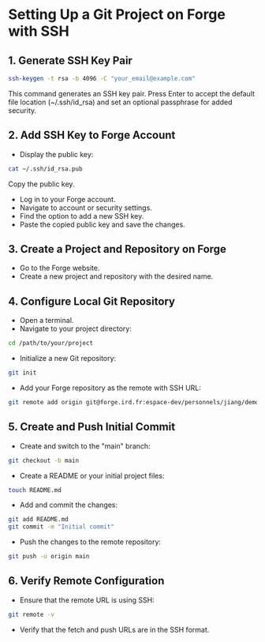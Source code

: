 # Setting Up a Git Project on Forge with SSH

## 1. Generate SSH Key Pair

```bash
ssh-keygen -t rsa -b 4096 -C "your_email@example.com"
```
This command generates an SSH key pair. Press Enter to accept the default file location (~/.ssh/id_rsa) and set an optional passphrase for added security.

## 2. Add SSH Key to Forge Account
- Display the public key:
```bash
cat ~/.ssh/id_rsa.pub
```
Copy the public key.
- Log in to your Forge account.
- Navigate to account or security settings.
- Find the option to add a new SSH key.
- Paste the copied public key and save the changes.

## 3. Create a Project and Repository on Forge

- Go to the Forge website.
- Create a new project and repository with the desired name.
## 4. Configure Local Git Repository

- Open a terminal.
- Navigate to your project directory:
```bash
cd /path/to/your/project
```
- Initialize a new Git repository:
```bash
git init
```
- Add your Forge repository as the remote with SSH URL:
```bash
git remote add origin git@forge.ird.fr:espace-dev/personnels/jiang/demo_git.git
```
## 5. Create and Push Initial Commit

- Create and switch to the "main" branch:
```bash
git checkout -b main
```
- Create a README or your initial project files:
```bash
touch README.md
```
- Add and commit the changes:
```bash
git add README.md
git commit -m "Initial commit"
```
- Push the changes to the remote repository:
```bash
git push -u origin main
```
## 6. Verify Remote Configuration

- Ensure that the remote URL is using SSH:
```bash
git remote -v
```
- Verify that the fetch and push URLs are in the SSH format.
